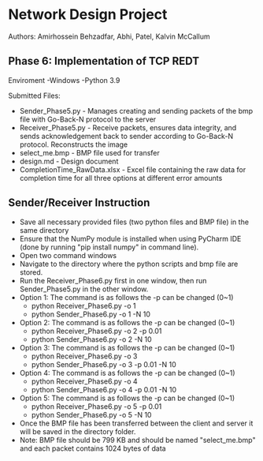 # Network Design Project

Authors: Amirhossein Behzadfar, Abhi, Patel, Kalvin McCallum


Phase 6:
Implementation of TCP REDT
---------------------------------------------------------------------
Enviroment 
  -Windows
  -Python 3.9


Submitted Files:
- Sender_Phase5.py - Manages creating and sending packets of the bmp file with Go-Back-N protocol to the server
- Receiver_Phase5.py - Receive packets, ensures data integrity, and sends acknowledgement back to sender according to Go-Back-N protocol. Reconstructs the image
- select_me.bmp - BMP file used for transfer
- design.md - Design document
- CompletionTime_RawData.xlsx - Excel file containing the raw data for completion time for all three options at different error amounts

Sender/Receiver Instruction
----------------------------------------------------------------------
  * Save all necessary provided files (two python files and BMP file) in the same directory
  * Ensure that the NumPy module is installed when using PyCharm IDE (done by running "pip install numpy" in command line).
  * Open two command windows
  * Navigate to the directory where the python scripts and bmp file are stored.
  * Run the Receiver_Phase6.py first in one window, then run Sender_Phase5.py in the other window.
  * Option 1: The command is as follows the -p can be changed (0~1)
    * python Receiver_Phase6.py -o 1 
    * python Sender_Phase6.py -o 1 -N 10
  * Option 2: The command is as follows the -p can be changed (0~1)
    * python Receiver_Phase6.py -o 2 -p 0.01 
    * python Sender_Phase6.py -o 2 -N 10
  * Option 3: The command is as follows the -p can be changed (0~1)
    * python Receiver_Phase6.py -o 3 
    * python Sender_Phase6.py -o 3 -p 0.01 -N 10
  * Option 4: The command is as follows the -p can be changed (0~1)
    * python Receiver_Phase6.py -o 4 
    * python Sender_Phase6.py -o 4 -p 0.01 -N 10
  * Option 5: The command is as follows the -p can be changed (0~1)
    * python Receiver_Phase6.py -o 5 -p 0.01 
    * python Sender_Phase6.py -o 5 -N 10
  * Once the BMP file has been transferred between the client and server it will be saved in the directory folder.
  * Note: BMP file should be 799 KB and should be named "select_me.bmp" and each packet contains 1024 bytes of data
